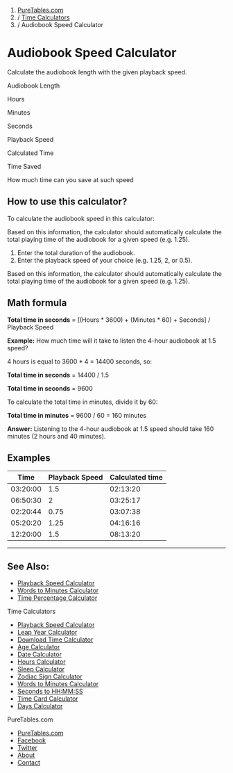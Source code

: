 1. [PureTables.com](https://puretables.com/)
2. / [Time Calculators](https://puretables.com/time-calculators)
3. / Audiobook Speed Calculator

# Audiobook Speed Calculator

Calculate the audiobook length with the given playback speed.

Audiobook Length

Hours

Minutes

Seconds

Playback Speed

Calculated Time

Time Saved

How much time can you save at such speed

## How to use this calculator?

To calculate the audiobook speed in this calculator:

Based on this information, the calculator should automatically calculate the total playing time of the audiobook for a given speed (e.g. 1.25).

1. Enter the total duration of the audiobook.
2. Enter the playback speed of your choice (e.g. 1.25, 2, or 0.5).

Based on this information, the calculator should automatically calculate the total playing time of the audiobook for a given speed (e.g. 1.25).

## Math formula

**Total time in seconds** = \[(Hours \* 3600) + (Minutes \* 60) + Seconds\] / Playback Speed

**Example:** How much time will it take to listen the 4-hour audiobook at 1.5 speed?

4 hours is equal to 3600 \* 4 = 14400 seconds, so:

**Total time in seconds** = 14400 / 1.5

**Total time in seconds** = 9600

To calculate the total time in minutes, divide it by 60:

**Total time in minutes** = 9600 / 60 = 160 minutes

**Answer:** Listening to the 4-hour audiobook at 1.5 speed should take 160 minutes (2 hours and 40 minutes).

## Examples

| Time | Playback Speed | Calculated time |
| --- | --- | --- |
| 03:20:00 | 1.5 | 02:13:20 |
| 06:50:30 | 2 | 03:25:17 |
| 02:20:44 | 0.75 | 03:07:38 |
| 05:20:20 | 1.25 | 04:16:16 |
| 12:20:00 | 1.5 | 08:13:20 |

* * *

## See Also:

- [Playback Speed Calculator](https://puretables.com/playback-speed-calculator)
- [Words to Minutes Calculator](https://puretables.com/words-to-minutes-calculator)
- [Time Percentage Calculator](https://puretables.com/time-percentage-calculator)

Time Calculators

- [Playback Speed Calculator](https://puretables.com/playback-speed-calculator "Playback Speed Calculator")
- [Leap Year Calculator](https://puretables.com/leap-year-calculator "Leap Year Calculator")
- [Download Time Calculator](https://puretables.com/download-time-calculator "Download Time Calculator")
- [Age Calculator](https://puretables.com/age-calculator "Age Calculator")
- [Date Calculator](https://puretables.com/date-calculator "Date Calculator")
- [Hours Calculator](https://puretables.com/hours-calculator "Hours Calculator")
- [Sleep Calculator](https://puretables.com/sleep-calculator "Sleep Calculator")
- [Zodiac Sign Calculator](https://puretables.com/zodiac-sign-calculator "Zodiac Sign Calculator")
- [Words to Minutes Calculator](https://puretables.com/words-to-minutes-calculator "Words to Minutes Calculator")
- [Seconds to HH:MM:SS](https://puretables.com/seconds-to-time "Seconds to HH:MM:SS")
- [Time Card Calculator](https://puretables.com/time-card-calculator "Time Card Calculator")
- [Days Calculator](https://puretables.com/days-calculator "Days Calculator")

PureTables.com

- [PureTables.com](https://puretables.com/ "PureTables.com")
- [Facebook](https://www.facebook.com/puretables/ "Facebook fanpage")
- [Twitter](https://twitter.com/PureTables_com "Twitter")
- [About](https://puretables.com/about "About us")
- [Contact](https://puretables.com/contact "Contact")